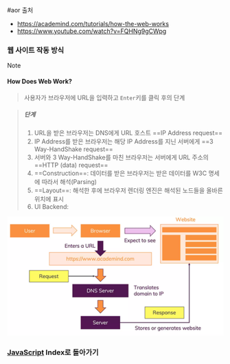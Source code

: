 #aor 
출처
- https://academind.com/tutorials/how-the-web-works
- https://www.youtube.com/watch?v=FQHNg9gCWpg
### 웹 사이트 작동 방식
>[!note]
>#### How Does Web Work?
>
>>사용자가 브라우저에 URL을 입력하고 `Enter`키를 클릭 후의 단계
>
>>##### 단계
>>1. URL을 받은 브라우저는 DNS에게 URL 호스트 ==IP Address request==
>>2. IP Address를 받은 브라우저는 해당 IP Address를 지닌 서버에게 ==3 Way-HandShake request==
>>3. 서버와 3 Way-HandShake를 마친 브라우저는 서버에게 URL 주소의 ==HTTP (data) request==
>>4. ==Construction==: 데이터를 받은 브라우저는 받은 데이터를 W3C 명세에 따라서 해석(Parsing)
>>5. ==Layout==: 해석한 후에 브라우저 렌더링 엔진은 해석된 노드들을 올바른 위치에 표시
>>6. UI Backend: 

![](Pasted%20image%2020231005154924.png)
### [JavaScript](AOR/Dev-Index/JavaScript.md) Index로 돌아가기